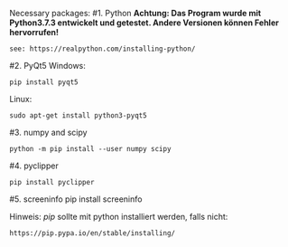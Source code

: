 Necessary packages:
#1. Python
**Achtung: 
Das Program wurde mit Python3.7.3 entwickelt und getestet. 
Andere Versionen können Fehler hervorrufen!**

    see: https://realpython.com/installing-python/ 
#2. PyQt5
Windows:
    
    pip install pyqt5

Linux:

    sudo apt-get install python3-pyqt5

#3. numpy and scipy

    python -m pip install --user numpy scipy

#4. pyclipper

    pip install pyclipper

#5. screeninfo
    pip install screeninfo


Hinweis: _pip_ sollte mit python installiert werden, falls nicht:

    https://pip.pypa.io/en/stable/installing/
